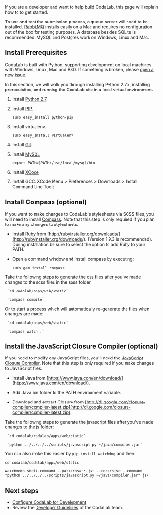 If you are a developer and want to help build CodaLab, this page will explain how to to get started.

To use and test the submission process, a queue server will need to be installed. [RabbitMQ](http://www.rabbitmq.com/download.html) installs easily on a Mac and requires no configuration out of the box for testing purposes. A database besides SQLite is recommended. MySQL and Postgres work on Windows, Linux and Mac.

## Install Prerequisites

CodaLab is built with Python, supporting development on local machines with Windows, Linux, Mac and BSD. If something is broken, please [open a new issue](https://github.com/codalab/codalab/issues?state=open).

In this section, we will walk you through installing Python 2.7.x, installing prerequisites, and running the CodaLab site in a local virtual environment.

1. Install [Python 2.7](http://www.python.org/getit/).

2. Install [PIP](https://pypi.python.org/pypi/pip).

   `sudo easy_install python-pip`

3. Install virtualenv.

   `sudo easy_install virtualenv`

4. Install [Git](https://code.google.com/p/git-osx-installer/).

5. Install [MySQL](http://dev.mysql.com/downloads/file.php?id=450908)

   `export PATH=$PATH:/usr/local/mysql/bin`

6. Install [XCode](https://developer.apple.com/xcode/)

7. Install GCC. XCode Menu > Preferences > Downloads > Install Command Line Tools

## Install Compass (optional)
If you want to make changes to CodaLab's stylesheets via SCSS files, you will need to install [Compass](http://compass-style.org/). Note that this step is only required if you plan to make any changes to stylesheets.

   - Install Ruby from  [http://rubyinstaller.org/downloads/](http://rubyinstaller.org/downloads/). (Version 1.9.3 is recommended). During installation be sure to select the option to add Ruby to your PATH.
 
   - Open a command window and install compass by executing: 

     `sudo gem install compass`

   Take the following steps to generate the css files after you've made changes to the scss files in the sass folder:

     `cd codalab/apps/web/static`

     `compass compile`

   Or to start a process which will automatically re-generate the files when changes are made:

     `cd codalab/apps/web/static`

     `compass watch .`

## Install the JavaScript Closure Compiler (optional)
If you need to modify any JavaScript files, you'll need the [JavaScript Closure Compiler](https://developers.google.com/closure/compiler/). Note that this step is only required if you make changes to JavaScript files.

   - Install Java from  [https://www.java.com/en/download/](https://www.java.com/en/download/).
  
   - Add Java bin folder to the PATH environment variable.

   - Download and extract Closure from [http://dl.google.com/closure-compiler/compiler-latest.zip](http://dl.google.com/closure-compiler/compiler-latest.zip).

   Take the following steps to generate the javascript files after you've made changes to the js folder:

     `cd codalab/codalab/apps/web/static`

     `python ../../../../scripts/javascript.py ~/java/compiler.jar`

You can also make this easier by `pip install watchdog` and then:

`cd codalab/codalab/apps/web/static`

`watchmedo shell-command --patterns="*.js" --recursive --command "python ../../../../scripts/javascript.py ~/java/compiler.jar" js/`

## Next steps
- [Configure CodaLab for Development](Setup-Local-Competitions##Get-the-source-code)
- Review the [Developer Guidelines](Dev_Developer-Guidelines) of the CodaLab team.
